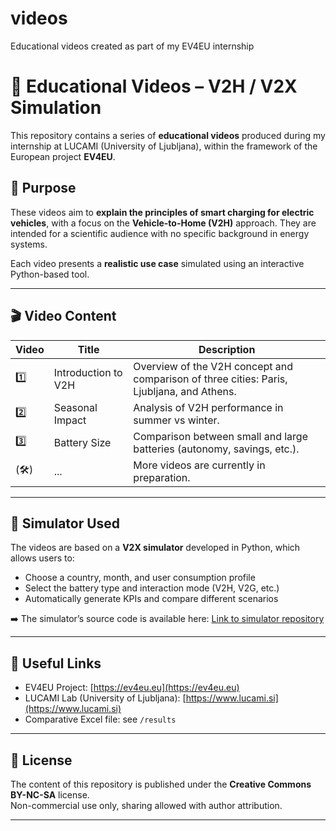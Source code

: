# videos
Educational videos created as part of my EV4EU internship

# 🎥 Educational Videos – V2H / V2X Simulation

This repository contains a series of **educational videos** produced during my internship at LUCAMI (University of Ljubljana), within the framework of the European project **EV4EU**.

## 📌 Purpose

These videos aim to **explain the principles of smart charging for electric vehicles**, with a focus on the **Vehicle-to-Home (V2H)** approach. They are intended for a scientific audience with no specific background in energy systems.

Each video presents a **realistic use case** simulated using an interactive Python-based tool.

---

## 🎬 Video Content

| Video | Title | Description |
|-------|-------|-------------|
| 1️⃣ | Introduction to V2H | Overview of the V2H concept and comparison of three cities: Paris, Ljubljana, and Athens. |
| 2️⃣ | Seasonal Impact | Analysis of V2H performance in summer vs winter. |
| 3️⃣ | Battery Size | Comparison between small and large batteries (autonomy, savings, etc.). |
| (🛠️) | ... | More videos are currently in preparation. |

---

## 🧪 Simulator Used

The videos are based on a **V2X simulator** developed in Python, which allows users to:
- Choose a country, month, and user consumption profile
- Select the battery type and interaction mode (V2H, V2G, etc.)
- Automatically generate KPIs and compare different scenarios

➡️ The simulator’s source code is available here: [Link to simulator repository]()

---

## 🔗 Useful Links

- EV4EU Project: [https://ev4eu.eu](https://ev4eu.eu)  
- LUCAMI Lab (University of Ljubljana): [https://www.lucami.si](https://www.lucami.si)  
- Comparative Excel file: see `/results`

---

## 📄 License

The content of this repository is published under the **Creative Commons BY-NC-SA** license.  
Non-commercial use only, sharing allowed with author attribution.

---

